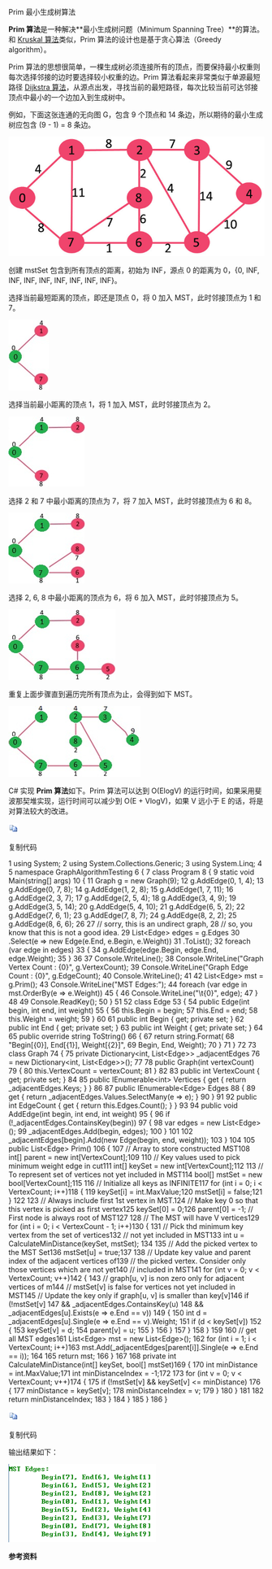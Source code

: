 Prim 最小生成树算法

**Prim 算法**是一种解决**最小生成树问题（Minimum Spanning Tree）**的算法。和
[Kruskal
算法](http://www.cnblogs.com/gaochundong/p/kruskal_minimum_spanning_tree.html)类似，Prim
算法的设计也是基于贪心算法（Greedy algorithm）。

Prim
算法的思想很简单，一棵生成树必须连接所有的顶点，而要保持最小权重则每次选择邻接的边时要选择较小权重的边。Prim
算法看起来非常类似于单源最短路径 [Dijkstra
算法](http://www.cnblogs.com/gaochundong/p/dijkstra_algorithm.html)，从源点出发，寻找当前的最短路径，每次比较当前可达邻接顶点中最小的一个边加入到生成树中。

例如，下面这张连通的无向图 G，包含 9 个顶点和 14
条边，所以期待的最小生成树应包含 (9 - 1) = 8 条边。

![19422375883.jpeg](media/a3460bbcc926be103e406d581ac4612a.jpeg)

创建 mstSet 包含到所有顶点的距离，初始为 INF，源点 0 的距离为 0，{0, INF, INF,
INF, INF, INF, INF, INF, INF}。

选择当前最短距离的顶点，即还是顶点 0，将 0 加入 MST，此时邻接顶点为 1 和 7。

![19592843526.jpeg](media/1163371b1fee9f8427fd967986a18f51.jpeg)

选择当前最小距离的顶点 1，将 1 加入 MST，此时邻接顶点为 2。

![20132374221.jpeg](media/72b66188c7153bdaaeb94504bf6c8c65.jpeg)

选择 2 和 7 中最小距离的顶点为 7，将 7 加入 MST，此时邻接顶点为 6 和 8。

![20284419332.jpeg](media/bddb24235aaf81ea66da626756cdfb48.jpeg)

选择 2, 6, 8 中最小距离的顶点为 6，将 6 加入 MST，此时邻接顶点为 5。

![20454417259.jpeg](media/160a163baff4ec1652cb64f7ff6a8577.jpeg)

重复上面步骤直到遍历完所有顶点为止，会得到如下 MST。

![20597845943.jpeg](media/9e5e619c58d10df405b618a18101fb78.jpeg)

C\# 实现 **Prim 算法**如下。Prim 算法可以达到 O(ElogV)
的运行时间，如果采用斐波那契堆实现，运行时间可以减少到 O(E + VlogV)，如果 V
远小于 E 的话，将是对算法较大的改进。

![copycode.gif](media/51e409b11aa51c150090697429a953ed.gif)

复制代码

1 using System; 2 using System.Collections.Generic; 3 using System.Linq; 4 5
namespace GraphAlgorithmTesting 6 { 7 class Program 8 { 9 static void
Main(string[] args) 10 { 11 Graph g = new Graph(9); 12 g.AddEdge(0, 1, 4); 13
g.AddEdge(0, 7, 8); 14 g.AddEdge(1, 2, 8); 15 g.AddEdge(1, 7, 11); 16
g.AddEdge(2, 3, 7); 17 g.AddEdge(2, 5, 4); 18 g.AddEdge(3, 4, 9); 19
g.AddEdge(3, 5, 14); 20 g.AddEdge(5, 4, 10); 21 g.AddEdge(6, 5, 2); 22
g.AddEdge(7, 6, 1); 23 g.AddEdge(7, 8, 7); 24 g.AddEdge(8, 2, 2); 25
g.AddEdge(8, 6, 6); 26 27 // sorry, this is an undirect graph, 28 // so, you
know that this is not a good idea. 29 List\<Edge\> edges = g.Edges 30 .Select(e
=\> new Edge(e.End, e.Begin, e.Weight)) 31 .ToList(); 32 foreach (var edge in
edges) 33 { 34 g.AddEdge(edge.Begin, edge.End, edge.Weight); 35 } 36 37
Console.WriteLine(); 38 Console.WriteLine("Graph Vertex Count : {0}",
g.VertexCount); 39 Console.WriteLine("Graph Edge Count : {0}", g.EdgeCount); 40
Console.WriteLine(); 41 42 List\<Edge\> mst = g.Prim(); 43
Console.WriteLine("MST Edges:"); 44 foreach (var edge in mst.OrderBy(e =\>
e.Weight)) 45 { 46 Console.WriteLine("\\t{0}", edge); 47 } 48 49
Console.ReadKey(); 50 } 51 52 class Edge 53 { 54 public Edge(int begin, int end,
int weight) 55 { 56 this.Begin = begin; 57 this.End = end; 58 this.Weight =
weight; 59 } 60 61 public int Begin { get; private set; } 62 public int End {
get; private set; } 63 public int Weight { get; private set; } 64 65 public
override string ToString() 66 { 67 return string.Format( 68 "Begin[{0}],
End[{1}], Weight[{2}]", 69 Begin, End, Weight); 70 } 71 } 72 73 class Graph 74 {
75 private Dictionary\<int, List\<Edge\>\> \_adjacentEdges 76 = new
Dictionary\<int, List\<Edge\>\>(); 77 78 public Graph(int vertexCount) 79 { 80
this.VertexCount = vertexCount; 81 } 82 83 public int VertexCount { get; private
set; } 84 85 public IEnumerable\<int\> Vertices { get { return
\_adjacentEdges.Keys; } } 86 87 public IEnumerable\<Edge\> Edges 88 { 89 get {
return \_adjacentEdges.Values.SelectMany(e =\> e); } 90 } 91 92 public int
EdgeCount { get { return this.Edges.Count(); } } 93 94 public void AddEdge(int
begin, int end, int weight) 95 { 96 if (!\_adjacentEdges.ContainsKey(begin)) 97
{ 98 var edges = new List\<Edge\>(); 99 \_adjacentEdges.Add(begin, edges); 100 }
101 102 \_adjacentEdges[begin].Add(new Edge(begin, end, weight)); 103 } 104 105
public List\<Edge\> Prim() 106 { 107 // Array to store constructed MST108 int[]
parent = new int[VertexCount];109 110 // Key values used to pick minimum weight
edge in cut111 int[] keySet = new int[VertexCount];112 113 // To represent set
of vertices not yet included in MST114 bool[] mstSet = new bool[VertexCount];115
116 // Initialize all keys as INFINITE117 for (int i = 0; i \< VertexCount;
i++)118 { 119 keySet[i] = int.MaxValue;120 mstSet[i] = false;121 } 122 123 //
Always include first 1st vertex in MST.124 // Make key 0 so that this vertex is
picked as first vertex125 keySet[0] = 0;126 parent[0] = -1; // First node is
always root of MST127 128 // The MST will have V vertices129 for (int i = 0; i
\< VertexCount - 1; i++)130 { 131 // Pick thd minimum key vertex from the set of
vertices132 // not yet included in MST133 int u = CalculateMinDistance(keySet,
mstSet); 134 135 // Add the picked vertex to the MST Set136 mstSet[u] = true;137
138 // Update key value and parent index of the adjacent vertices of139 // the
picked vertex. Consider only those vertices which are not yet140 // included in
MST141 for (int v = 0; v \< VertexCount; v++)142 { 143 // graph[u, v] is non
zero only for adjacent vertices of m144 // mstSet[v] is false for vertices not
yet included in MST145 // Update the key only if graph[u, v] is smaller than
key[v]146 if (!mstSet[v] 147 && \_adjacentEdges.ContainsKey(u) 148 &&
\_adjacentEdges[u].Exists(e =\> e.End == v)) 149 { 150 int d =
\_adjacentEdges[u].Single(e =\> e.End == v).Weight; 151 if (d \< keySet[v]) 152
{ 153 keySet[v] = d; 154 parent[v] = u; 155 } 156 } 157 } 158 } 159 160 // get
all MST edges161 List\<Edge\> mst = new List\<Edge\>(); 162 for (int i = 1; i \<
VertexCount; i++)163 mst.Add(\_adjacentEdges[parent[i]].Single(e =\> e.End ==
i)); 164 165 return mst; 166 } 167 168 private int CalculateMinDistance(int[]
keySet, bool[] mstSet)169 { 170 int minDistance = int.MaxValue;171 int
minDistanceIndex = -1;172 173 for (int v = 0; v \< VertexCount; v++)174 { 175 if
(!mstSet[v] && keySet[v] \<= minDistance) 176 { 177 minDistance = keySet[v]; 178
minDistanceIndex = v; 179 } 180 } 181 182 return minDistanceIndex; 183 } 184 }
185 } 186 }

![copycode.gif](media/51e409b11aa51c150090697429a953ed.gif)

复制代码

输出结果如下：

![109289878361.png](media/bc10e6800b78eac0fb9893134db87cca.png)

**参考资料**
